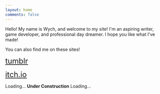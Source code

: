 ```yaml
---
layout: home
comments: false
---
```


Hello! My name is Wych, and welcome to my site! I'm an aspiring writer, game developer, and professional day dreamer. I hope you like what I've made!

You can also find me on these sites!

<i class="fa fa-tumblr fa-1x fa-fw"></i> <font size="+2"><a href="https://wychwitch.tumblr.com">tumblr</a></font> 

<i class="fa fa-gamepad fa-1x fa-fw"></i> <font size="+2"><a href="https://wychwitch.itch.io">itch.io</a></font>

<i class="fa fa-cog fa-spin fa-sm fa-fw"></i>
<span class="sr-only">Loading...</span> **Under Construction** <i class="fa fa-cog fa-spin fa-sm fa-fw"></i>
<span class="sr-only">Loading...</span>
